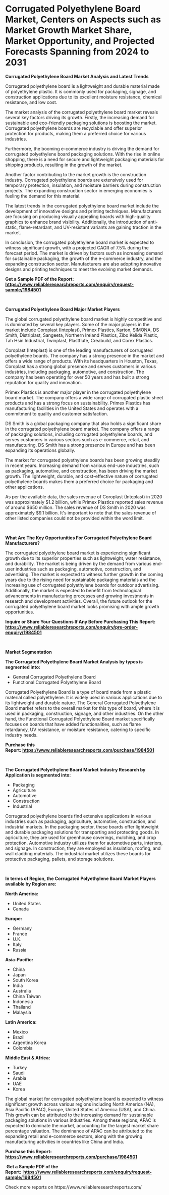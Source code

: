 <p><h1>Corrugated Polyethylene Board Market, Centers on Aspects such as Market Growth Market Share, Market Opportunity, and Projected Forecasts Spanning from 2024 to 2031</h1></p><p><strong>Corrugated Polyethylene Board Market Analysis and Latest Trends</strong></p>
<p><p>Corrugated polyethylene board is a lightweight and durable material made of polyethylene plastic. It is commonly used for packaging, signage, and construction applications due to its excellent moisture resistance, chemical resistance, and low cost.</p><p>The market analysis of the corrugated polyethylene board market reveals several key factors driving its growth. Firstly, the increasing demand for sustainable and eco-friendly packaging solutions is boosting the market. Corrugated polyethylene boards are recyclable and offer superior protection for products, making them a preferred choice for various industries.</p><p>Furthermore, the booming e-commerce industry is driving the demand for corrugated polyethylene board packaging solutions. With the rise in online shopping, there is a need for secure and lightweight packaging materials for shipping products, resulting in the growth of the market.</p><p>Another factor contributing to the market growth is the construction industry. Corrugated polyethylene boards are extensively used for temporary protection, insulation, and moisture barriers during construction projects. The expanding construction sector in emerging economies is fueling the demand for this material.</p><p>The latest trends in the corrugated polyethylene board market include the development of innovative designs and printing techniques. Manufacturers are focusing on producing visually appealing boards with high-quality graphics to enhance brand visibility. Additionally, the introduction of anti-static, flame-retardant, and UV-resistant variants are gaining traction in the market.</p><p>In conclusion, the corrugated polyethylene board market is expected to witness significant growth, with a projected CAGR of 7.5% during the forecast period. The market is driven by factors such as increasing demand for sustainable packaging, the growth of the e-commerce industry, and the expanding construction sector. Manufacturers are also adopting innovative designs and printing techniques to meet the evolving market demands.</p></p>
<p><strong>Get a Sample PDF of the Report:&nbsp; <a href="https://www.reliableresearchreports.com/enquiry/request-sample/1984501">https://www.reliableresearchreports.com/enquiry/request-sample/1984501</a></strong></p>
<p>&nbsp;</p>
<p><strong>Corrugated Polyethylene Board Major Market Players</strong></p>
<p><p>The global corrugated polyethylene board market is highly competitive and is dominated by several key players. Some of the major players in the market include Coroplast (Inteplast), Primex Plastics, Karton, SIMONA, DS Smith, Distriplast, Sangeeta, Northern Ireland Plastics, Zibo Kelida Plastic, Tah Hsin Industrial, Twinplast, Plastflute, Creabuild, and Corex Plastics. </p><p>Coroplast (Inteplast) is one of the leading manufacturers of corrugated polyethylene boards. The company has a strong presence in the market and offers a wide range of products. With its headquarters in Houston, Texas, Coroplast has a strong global presence and serves customers in various industries, including packaging, automotive, and construction. The company has been operating for over 50 years and has built a strong reputation for quality and innovation. </p><p>Primex Plastics is another major player in the corrugated polyethylene board market. The company offers a wide range of corrugated plastic sheet products and has a strong focus on sustainability. Primex Plastics has manufacturing facilities in the United States and operates with a commitment to quality and customer satisfaction. </p><p>DS Smith is a global packaging company that also holds a significant share in the corrugated polyethylene board market. The company offers a range of packaging solutions, including corrugated polyethylene boards, and serves customers in various sectors such as e-commerce, retail, and manufacturing. DS Smith has a strong presence in Europe and has been expanding its operations globally.</p><p>The market for corrugated polyethylene boards has been growing steadily in recent years. Increasing demand from various end-use industries, such as packaging, automotive, and construction, has been driving the market growth. The lightweight, durable, and cost-effective nature of corrugated polyethylene boards makes them a preferred choice for packaging and other applications.</p><p>As per the available data, the sales revenue of Coroplast (Inteplast) in 2020 was approximately $1.2 billion, while Primex Plastics reported sales revenue of around $650 million. The sales revenue of DS Smith in 2020 was approximately $9.1 billion. It's important to note that the sales revenue of other listed companies could not be provided within the word limit.</p></p>
<p>&nbsp;</p>
<p><strong>What Are The Key Opportunities For Corrugated Polyethylene Board Manufacturers?</strong></p>
<p><p>The corrugated polyethylene board market is experiencing significant growth due to its superior properties such as lightweight, water resistance, and durability. The market is being driven by the demand from various end-user industries such as packaging, automotive, construction, and advertising. The market is expected to witness further growth in the coming years due to the rising need for sustainable packaging materials and the increasing use of corrugated polyethylene boards for outdoor advertising. Additionally, the market is expected to benefit from technological advancements in manufacturing processes and growing investments in research and development activities. Overall, the future outlook for the corrugated polyethylene board market looks promising with ample growth opportunities.</p></p>
<p><strong>Inquire or Share Your Questions If Any Before Purchasing This Report: <a href="https://www.reliableresearchreports.com/enquiry/pre-order-enquiry/1984501">https://www.reliableresearchreports.com/enquiry/pre-order-enquiry/1984501</a></strong></p>
<p>&nbsp;</p>
<p><strong>Market Segmentation</strong></p>
<p><strong>The Corrugated Polyethylene Board Market Analysis by types is segmented into:</strong></p>
<p><ul><li>General Corrugated Polyethylene Board</li><li>Functional Corrugated Polyethylene Board</li></ul></p>
<p><p>Corrugated Polyethylene Board is a type of board made from a plastic material called polyethylene. It is widely used in various applications due to its lightweight and durable nature. The General Corrugated Polyethylene Board market refers to the overall market for this type of board, where it is used in packaging, construction, signage, and other industries. On the other hand, the Functional Corrugated Polyethylene Board market specifically focuses on boards that have added functionalities, such as flame retardancy, UV resistance, or moisture resistance, catering to specific industry needs.</p></p>
<p><strong>Purchase this Report:&nbsp;<a href="https://www.reliableresearchreports.com/purchase/1984501">https://www.reliableresearchreports.com/purchase/1984501</a></strong></p>
<p>&nbsp;</p>
<p><strong>The Corrugated Polyethylene Board Market Industry Research by Application is segmented into:</strong></p>
<p><ul><li>Packaging</li><li>Agriculture</li><li>Automotive</li><li>Construction</li><li>Industrial</li></ul></p>
<p><p>Corrugated polyethylene boards find extensive applications in various industries such as packaging, agriculture, automotive, construction, and industrial markets. In the packaging sector, these boards offer lightweight and durable packaging solutions for transporting and protecting goods. In agriculture, they are used for greenhouse coverings, mulching, and crop protection. Automotive industry utilizes them for automotive parts, interiors, and signage. In construction, they are employed as insulation, roofing, and wall cladding materials. The industrial market utilizes these boards for protective packaging, pallets, and storage solutions.</p></p>
<p>&nbsp;</p>
<p><strong>In terms of Region, the Corrugated Polyethylene Board Market Players available by Region are:</strong></p>
<p>
    <p> <strong> North America: </strong>
        <ul>
            <li>United States</li>
            <li>Canada</li>
        </ul>
        </p> 
    <p> <strong> Europe: </strong>
        <ul>
            <li>Germany</li>
            <li>France</li>
            <li>U.K.</li>
            <li>Italy</li>
            <li>Russia</li>
        </ul>
        </p> 
    <p> <strong> Asia-Pacific: </strong>
        <ul>
            <li>China</li>
            <li>Japan</li>
            <li>South Korea</li>
            <li>India</li>
            <li>Australia</li>
            <li>China Taiwan</li>
            <li>Indonesia</li>
            <li>Thailand</li>
            <li>Malaysia</li>
        </ul>
        </p> 
    <p> <strong> Latin America: </strong>
        <ul>
            <li>Mexico</li>
            <li>Brazil</li>
            <li>Argentina Korea</li>
            <li>Colombia</li>
        </ul>
        </p> 
    <p> <strong> Middle East & Africa: </strong>
        <ul>
            <li>Turkey</li>
            <li>Saudi</li>
            <li>Arabia</li>
            <li>UAE</li>
            <li>Korea</li>
        </ul>
    </p>
    </p>
<p><p>The global market for corrugated polyethylene board is expected to witness significant growth across various regions including North America (NA), Asia Pacific (APAC), Europe, United States of America (USA), and China. This growth can be attributed to the increasing demand for sustainable packaging solutions in various industries. Among these regions, APAC is expected to dominate the market, accounting for the largest market share percentage valuation. The dominance of APAC can be attributed to the expanding retail and e-commerce sectors, along with the growing manufacturing activities in countries like China and India.</p></p>
<p><strong>Purchase this Report: <a href="https://www.reliableresearchreports.com/purchase/1984501">https://www.reliableresearchreports.com/purchase/1984501</a></strong></p>
<p>&nbsp;<strong>Get a Sample PDF of the Report:&nbsp;&nbsp;<a href="https://www.reliableresearchreports.com/enquiry/request-sample/1984501">https://www.reliableresearchreports.com/enquiry/request-sample/1984501</a></strong></p>
<p><strong></strong></p>
<p>Check more reports on https://www.reliableresearchreports.com/</p>